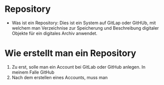 # Repository
- Was ist ein Repository: 
Dies ist ein System auf GitLap oder GitHUb, mit welchem man Verzeichnise zur Speicherung und Beschreibung digitaler Objekte für ein digitales Archiv anwendet. 


# Wie erstellt man ein Repository 
1. Zu erst, solle man ein Account bei GitLab oder GitHub anlegen. In meinem Falle GitHub 
2. Nach dem erstellen eines Accounts, muss man